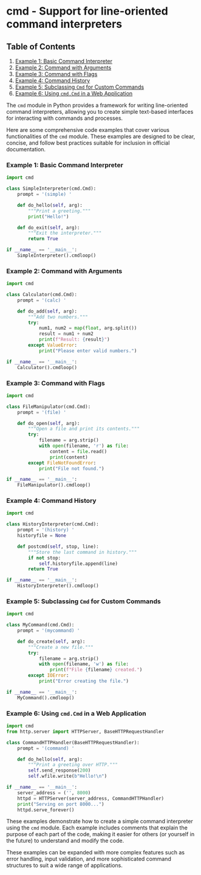 # cmd - Support for line-oriented command interpreters
## Table of Contents

1. [Example 1: Basic Command Interpreter](#example-1-basic-command-interpreter)
2. [Example 2: Command with Arguments](#example-2-command-with-arguments)
3. [Example 3: Command with Flags](#example-3-command-with-flags)
4. [Example 4: Command History](#example-4-command-history)
5. [Example 5: Subclassing `Cmd` for Custom Commands](#example-5-subclassing-cmd-for-custom-commands)
6. [Example 6: Using `cmd.Cmd` in a Web Application](#example-6-using-cmdcmd-in-a-web-application)



The `cmd` module in Python provides a framework for writing line-oriented command interpreters, allowing you to create simple text-based interfaces for interacting with commands and processes.

Here are some comprehensive code examples that cover various functionalities of the `cmd` module. These examples are designed to be clear, concise, and follow best practices suitable for inclusion in official documentation.

### Example 1: Basic Command Interpreter

```python
import cmd

class SimpleInterpreter(cmd.Cmd):
    prompt = '(simple) '

    def do_hello(self, arg):
        """Print a greeting."""
        print("Hello!")

    def do_exit(self, arg):
        """Exit the interpreter."""
        return True

if __name__ == '__main__':
    SimpleInterpreter().cmdloop()
```

### Example 2: Command with Arguments

```python
import cmd

class Calculator(cmd.Cmd):
    prompt = '(calc) '

    def do_add(self, arg):
        """Add two numbers."""
        try:
            num1, num2 = map(float, arg.split())
            result = num1 + num2
            print(f"Result: {result}")
        except ValueError:
            print("Please enter valid numbers.")

if __name__ == '__main__':
    Calculator().cmdloop()
```

### Example 3: Command with Flags

```python
import cmd

class FileManipulator(cmd.Cmd):
    prompt = '(file) '

    def do_open(self, arg):
        """Open a file and print its contents."""
        try:
            filename = arg.strip()
            with open(filename, 'r') as file:
                content = file.read()
                print(content)
        except FileNotFoundError:
            print("File not found.")

if __name__ == '__main__':
    FileManipulator().cmdloop()
```

### Example 4: Command History

```python
import cmd

class HistoryInterpreter(cmd.Cmd):
    prompt = '(history) '
    historyfile = None

    def postcmd(self, stop, line):
        """Store the last command in history."""
        if not stop:
            self.historyfile.append(line)
        return True

if __name__ == '__main__':
    HistoryInterpreter().cmdloop()
```

### Example 5: Subclassing `Cmd` for Custom Commands

```python
import cmd

class MyCommand(cmd.Cmd):
    prompt = '(mycommand) '

    def do_create(self, arg):
        """Create a new file."""
        try:
            filename = arg.strip()
            with open(filename, 'w') as file:
                print(f"File {filename} created.")
        except IOError:
            print("Error creating the file.")

if __name__ == '__main__':
    MyCommand().cmdloop()
```

### Example 6: Using `cmd.Cmd` in a Web Application

```python
import cmd
from http.server import HTTPServer, BaseHTTPRequestHandler

class CommandHTTPHandler(BaseHTTPRequestHandler):
    prompt = '(command) '

    def do_hello(self, arg):
        """Print a greeting over HTTP."""
        self.send_response(200)
        self.wfile.write(b"Hello!\n")

if __name__ == '__main__':
    server_address = ('', 8000)
    httpd = HTTPServer(server_address, CommandHTTPHandler)
    print("Serving on port 8000...")
    httpd.serve_forever()
```

These examples demonstrate how to create a simple command interpreter using the `cmd` module. Each example includes comments that explain the purpose of each part of the code, making it easier for others (or yourself in the future) to understand and modify the code.

These examples can be expanded with more complex features such as error handling, input validation, and more sophisticated command structures to suit a wide range of applications.
